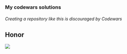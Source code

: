 ### My codewars solutions

###### Creating a repository like this is discouraged by Codewars
## Honor
<a href="https://www.codewars.com/users/Mjolln1r"><img src="https://www.codewars.com/users/Mjolln1r/badges/large">